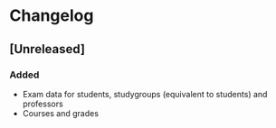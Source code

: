 # Changelog

## [Unreleased]

### Added

- Exam data for students, studygroups (equivalent to students) and professors
- Courses and grades
